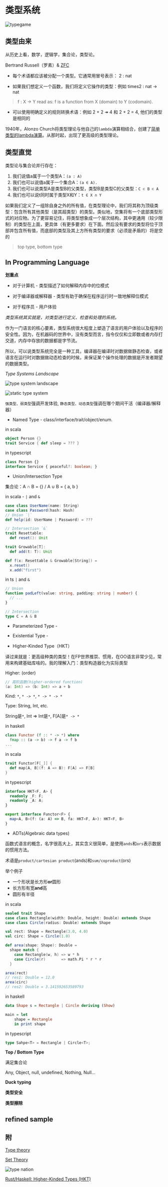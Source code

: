 # 类型系统

![typegame](img/typegame.jpg "type game")

## 类型由来

从历史上看，数学，逻辑学，集合论，类型论。

Bertrand Russell（罗素）& [ZFC](https://en.wikipedia.org/wiki/Zermelo%E2%80%93Fraenkel_set_theory)

- 每个术语都应该被分配一个类型。它通常用冒号表示：
2 : nat

- 如果我们想定义一个函数，我们将定义它操作的类型：例如
times2 : nat → nat

> f : X → Y read as: f is a function from X (domain) to Y (codomain).

- 可以使用明确定义的规则转换术语：例如
2 + 2 ↠ 4 和 2 + 2 = 4, 他们的类型是相同的

1940年，Alonzo Church将类型理论与他自己的`lambda`演算相结合，创建了[简单类型的lambda演算](https://en.wikipedia.org/wiki/Simply_typed_lambda_calculus)。从那时起，出现了更高级的类型理论。



## 类型直觉

类型论与集合论并行存在：

1. 我们说值a属于一个类型A：`(a : A)`
2. 我们也可以说值a属于一个集合A：`(a ∈ A).`
3. 我们也可以说类型A是类型B的父类型，类型B是类型C的父类型：`C ⊂ B ⊂ A`
4. 我们也可以说t同时属于类型X和Y：`t ∈ X ∩ Y`

如果我们定义了一组除自身之外的所有值，在类型理论中，我们将其称为顶级类型：包含所有其他类型（是其超类型）的类型。类似地，空集将有一个底部类型形式的对应物。为了更容易记住，将类型想象成一个层次结构，其中更通用（较少限制）的类型在上面，更具体（有更多要求）在下面。然后没有要求的类型将位于顶部并包含所有值，而底部的类型及其上方所有类型的要求（必须是矛盾的）将是空的

> top type, bottom type


## In Programming Language

**划重点**

- 对于计算机 - 类型描述了如何解释内存中的位模式

- 对于编译器或解释器 - 类型有助于确保在程序运行时一致地解释位模式

- 对于程序员 - 用户体验

  

*类型系统其实就是，对类型进行定义、检查和处理的系统。*

作为一门语言的核心要素，类型系统很大程度上塑造了语言的用户体验以及程序的安全性。因为，在机器码的世界中，没有类型而言，指令仅仅和立即数或者内存打交道，内存中存放的数据都是字节流。

所以，可以说类型系统完全是一种工具，编译器在编译时对数据做静态检查，或者语言在运行时对数据做动态检查的时候，来保证某个操作处理的数据是开发者期望的数据类型。

*Type Systems Landscape*

![type system landscape](img/typesystemlandscape.png)

![static type system](img/statictypesystem.png)

`强类型、弱类型`强调开发体验, `静态类型、动态类型`强调在哪个期间干活（编译器/解释器）


- Named Type - class/interface/trait/object/enum.

in scala

```scala
object Person {}
trait Service { def sleep = ??? }
```

in typescript

```typescript
class Person {}
interface Service { peaceful?: boolean; }
```
  

- Union/Intersection Type

集合论：A ∩ B = {} / A ∪ B = { a, b }

in scala - `|` and `&`

```scala
case class UserName(name: String)
case class Password(hash: Hash)
// Union `|`
def help(id: UserName | Password) = ???

// Intersection `&`
trait Resettable:
  def reset(): Unit

trait Growable[T]:
  def add(t: T): Unit

def f(x: Resettable & Growable[String]) =
  x.reset()
  x.add("first")
```

in ts `|` and `&`

```typescript
// Union
function padLeft(value: string, padding: string | number) {
  // ...
}

// Intersection
type C = A & B
```

- Parameterized Type - 

- Existential Type - 

- Higher-Kinded Type（HKT）

译过来就是：更高级种类的类型！在FP世界推崇、惯用，在OO语言非常少见，常用来构建基础库啥的。我的理解入门：类型构造器化为实际类型

Higher: (order)

```scala
// 高阶函数(higher-ordered function)
(a: Int) => (b: Int) => a + b
```

Kind: `*`, `* -> *`, `* -> * -> *`

Type: String, Int, etc.

String是`*`, Int => Int是`*`, F[A]是`* -> *`

in haskell

```haskell
class Functor (f :: * -> *) where
  fmap :: (a -> b) -> f a -> f b
...
```

in scala

```scala
trait Functor[F[_]] {
  def map[A, B](f: A => B): F[A] => F[B]
}
```

in typescript

```typescript
interface HKT<F, A> {
  readonly _F: F;
  readonly _A: A;
}

export interface Functor<F> {
  map<A, B>(f: (a: A) => B, fa: HKT<F, A>): HKT<F, B>
}
```

- ADTs(Algebraic data types)

函数式语言的概念，名字很高大上，其实含义很简单，是使用`ands`和`ors`表示数据的惯用方法。

术语是`product/cartesian product`(ands)和`sum/coproduct`(ors)

举个例子

- 一个形状是长方形**or**圆形
- 长方形有宽**and**高
- 圆形有半径

in scala

```scala
sealed trait Shape
case class Rectangle(width: Double, height: Double) extends Shape
case class Circle(radius: Double) extends Shape

val rect: Shape = Rectangle(3.0, 4.0)
val circ: Shape = Circle(1.0)

def area(shape: Shape): Double =
  shape match {
    case Rectangle(w, h) => w * h
    case Circle(r)       => math.Pi * r * r
  }

area(rect)
// res1: Double = 12.0
area(circ)
// res2: Double = 3.141592653589793
```

in haskell

```haskell
data Shape s = Rectangle | Circle deriving (Show)

main = let
    shape = Rectangle
    in print shape
```

in typescript

```typescript
type Sahpe<T> = Rectangle | Circle<T>;
```

**Top / Bottom Type**

满足集合论

Any, Object, null, undefined, Nothing, Null...

**Duck typing**

**类型安全**


**类型擦除**



## refined sample





## 附

[Type theory](https://plato.stanford.edu/entries/type-theory/)

[Set Theory](https://plato.stanford.edu/entries/set-theory/)

![type nation](img/typenotion.png "type notion")

[Rust/Haskell: Higher-Kinded Types (HKT)](https://gist.github.com/CMCDragonkai/a5638f50c87d49f815b8)